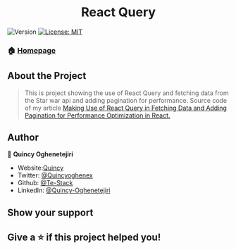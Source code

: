 
<h1 align="center">React Query </h1>
<p>
  <img alt="Version" src="https://img.shields.io/badge/version-1.0.0-blue.svg?cacheSeconds=2592000" />
  <a href="#" target="_blank">
    <img alt="License: MIT" src="https://img.shields.io/badge/License-MIT-yellow.svg" />
  </a>
</p>

### 🏠 [Homepage](https://vite-and-react-app-k55q.vercel.app/)


## About the Project

> This is project showing the use of React Query and fetching data from the Star war api and adding pagination for performance. Source code of my article [Making Use of React Query in Fetching Data and Adding Pagination for Performance Optimization in React.]()

## Author

👤 **Quincy Oghenetejiri**

- Website:[Quincy](https://quincyoghenetejiri.vercel.app/)
- Twitter: [@Quincyoghenex](https://twitter.com/Quincyoghenex)
- Github: [@Te-Stack](https://github.com/Te-Stack)
- LinkedIn: [@Quincy-Oghenetejiri](https://linkedin.com/in/quincy-oghenetejiri)

## Show your support

Give a ⭐️ if this project helped you!
---
